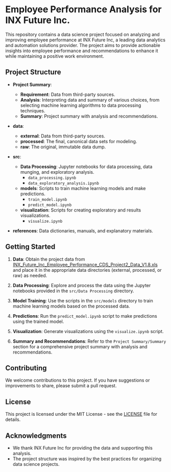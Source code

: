 # Employee Performance Analysis for INX Future Inc.

This repository contains a data science project focused on analyzing and improving employee performance at INX Future Inc, a leading data analytics and automation solutions provider. The project aims to provide actionable insights into employee performance and recommendations to enhance it while maintaining a positive work environment.

## Project Structure

- **Project Summary**:
  - **Requirement**: Data from third-party sources.
  - **Analysis**: Interpreting data and summary of various choices, from selecting machine learning algorithms to data processing techniques.
  - **Summary**: Project summary with analysis and recommendations.

- **data**:
  - **external**: Data from third-party sources.
  - **processed**: The final, canonical data sets for modeling.
  - **raw**: The original, immutable data dump.

- **src**:
  - **Data Processing**: Jupyter notebooks for data processing, data munging, and exploratory analysis.
    - `data_processing.ipynb`
    - `data_exploratory_analysis.ipynb`
  - **models**: Scripts to train machine learning models and make predictions.
    - `train_model.ipynb`
    - `predict_model.ipynb`
  - **visualization**: Scripts for creating exploratory and results visualizations.
    - `visualize.ipynb`

- **references**: Data dictionaries, manuals, and explanatory materials.

## Getting Started

1. **Data**: Obtain the project data from [INX_Future_Inc_Employee_Performance_CDS_Project2_Data_V1.8.xls](http://data.iabac.org/exam/p2/data/INX_Future_Inc_Employee_Performance_CDS_Project2_Data_V1.8.xls) and place it in the appropriate data directories (external, processed, or raw) as needed.

2. **Data Processing**: Explore and process the data using the Jupyter notebooks provided in the `src/Data Processing` directory.

3. **Model Training**: Use the scripts in the `src/models` directory to train machine learning models based on the processed data.

4. **Predictions**: Run the `predict_model.ipynb` script to make predictions using the trained model.

5. **Visualization**: Generate visualizations using the `visualize.ipynb` script.

6. **Summary and Recommendations**: Refer to the `Project Summary/Summary` section for a comprehensive project summary with analysis and recommendations.

## Contributing

We welcome contributions to this project. If you have suggestions or improvements to share, please submit a pull request.

## License

This project is licensed under the MIT License - see the [LICENSE](LICENSE) file for details.

## Acknowledgments

- We thank INX Future Inc for providing the data and supporting this analysis.
- The project structure was inspired by the best practices for organizing data science projects.
